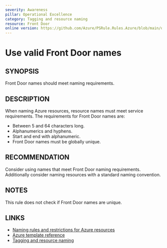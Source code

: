 ```yaml
---
severity: Awareness
pillar: Operational Excellence
category: Tagging and resource naming
resource: Front Door
online version: https://github.com/Azure/PSRule.Rules.Azure/blob/main/docs/en/rules/Azure.FrontDoor.Name.md
---
```


# Use valid Front Door names

## SYNOPSIS

Front Door names should meet naming requirements.

## DESCRIPTION

When naming Azure resources, resource names must meet service requirements.
The requirements for Front Door names are:

- Between 5 and 64 characters long.
- Alphanumerics and hyphens.
- Start and end with alphanumeric.
- Front Door names must be globally unique.

## RECOMMENDATION

Consider using names that meet Front Door naming requirements.
Additionally consider naming resources with a standard naming convention.

## NOTES

This rule does not check if Front Door names are unique.

## LINKS

- [Naming rules and restrictions for Azure resources](https://docs.microsoft.com/azure/azure-resource-manager/management/resource-name-rules)
- [Azure template reference](https://docs.microsoft.com/azure/templates/microsoft.network/frontdoors)
- [Tagging and resource naming](https://docs.microsoft.com/azure/architecture/framework/devops/app-design#tagging-and-resource-naming)
